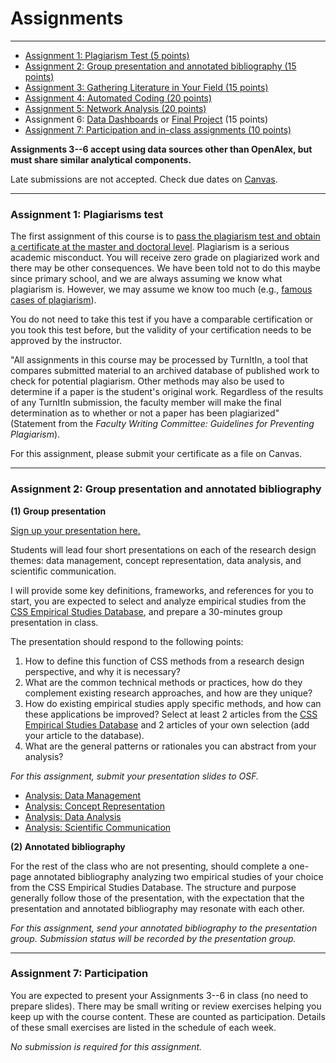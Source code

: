 # Assignments

---

- [Assignment 1: Plagiarism Test (5 points)](#assignment-1-plagiarisms-test)
- [Assignment 2: Group presentation and annotated bibliography (15 points)](#assignment-2-group-presentation-and-annotated-bibliography)
- [Assignment 3: Gathering Literature in Your Field (15 points)](https://osf.io/rbtw8/)
- [Assignment 4: Automated Coding (20 points)](https://osf.io/5qk6s/)
- [Assignment 5: Network Analysis (20 points)](https://osf.io/ycj26/)
- Assignment 6: [Data Dashboards](https://osf.io/cu7r3/) or [Final Project](/assets/css_final_template.pdf) (15 points)
- [Assignment 7: Participation and in-class assignments (10 points)](#assignment-6-participation)

**Assignments 3--6 accept using data sources other than OpenAlex, but must share similar analytical components.**

Late submissions are not accepted. Check due dates on [Canvas](https://utexas.instructure.com/courses/1409307/assignments).

---

### Assignment 1: Plagiarisms test

The first assignment of this course is to [pass the plagiarism test and obtain a certificate at the master and doctoral level](https://plagiarism.iu.edu/index.html). Plagiarism is a serious academic misconduct. You will receive zero grade on plagiarized work and there may be other consequences. We have been told not to do this maybe since primary school, and we are always assuming we know what plagiarism is. However, we may assume we know too much (e.g., [famous cases of plagiarism](https://www.google.com/search?q=famous+cases+of+plagiarism)).

You do not need to take this test if you have a comparable certification or you took this test before, but the validity of your certification needs to be approved by the instructor.

"All assignments in this course may be processed by TurnItIn, a tool that compares submitted material to an archived database of published work to check for potential plagiarism. Other methods may also be used to determine if a paper is the student's original work. Regardless of the results of any TurnItIn submission, the faculty member will make the final determination as to whether or not a paper has been plagiarized" (Statement from the _Faculty Writing Committee: Guidelines for Preventing Plagiarism_).

For this assignment, please submit your certificate as a file on Canvas.

---

### Assignment 2: Group presentation and annotated bibliography

**(1) Group presentation**

[Sign up your presentation here.](https://docs.google.com/spreadsheets/d/1JNRbnHA-lsQPbgufdggZegXgCYO6Lj9qyyQb8dcpJO4/edit?gid=1658895974#gid=1658895974)

Students will lead four short presentations on each of the research design themes: data management, concept representation, data analysis, and scientific communication.

I will provide some key definitions, frameworks, and references for you to start, you are expected to select and analyze empirical studies from the [CSS Empirical Studies Database](https://utexas.instructure.com/courses/1409307), and prepare a 30-minutes group presentation in class.

The presentation should respond to the following points:

1. How to define this function of CSS methods from a research design perspective, and why it is necessary?
2. What are the common technical methods or practices, how do they complement existing research approaches, and how are they unique?
3. How do existing empirical studies apply specific methods, and how can these applications be improved? Select at least 2 articles from the [CSS Empirical Studies Database](https://utexas.instructure.com/courses/1409307) and 2 articles of your own selection (add your article to the database).
4. What are the general patterns or rationales you can abstract from your analysis?

_For this assignment, submit your presentation slides to OSF._

- [Analysis: Data Management](https://osf.io/srxa8/)
- [Analysis: Concept Representation](https://osf.io/dafbm/)
- [Analysis: Data Analysis](https://osf.io/53jc6/)
- [Analysis: Scientific Communication](https://osf.io/6cqth/)

**(2) Annotated bibliography**

For the rest of the class who are not presenting, should complete a one-page annotated bibliography analyzing two empirical studies of your choice from the CSS Empirical Studies Database. The structure and purpose generally follow those of the presentation, with the expectation that the presentation and annotated bibliography may resonate with each other.

_For this assignment, send your annotated bibliography to the presentation group._
_Submission status will be recorded by the presentation group._

---

### Assignment 7: Participation

You are expected to present your Assignments 3--6 in class (no need to prepare slides). There may be small writing or review exercises helping you keep up with the course content. These are counted as participation. Details of these small exercises are listed in the schedule of each week.

_No submission is required for this assignment._
